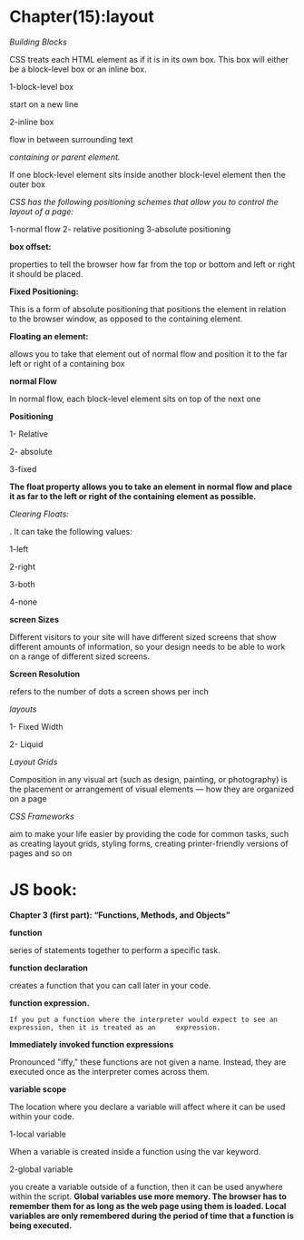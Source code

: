 
# Chapter(15):layout

*Building Blocks*

CSS treats each HTML element as if it is in its own box. This box will either be a block-level box or an inline box.

1-block-level box

start on a new line

2-inline box

flow in between surrounding text

*containing or parent element.*

If one block-level element sits inside another block-level element then the outer box

*CSS has the following positioning schemes that allow you to control the layout of a page:*

1-normal flow
2- relative positioning
3-absolute positioning

**box offset:**

 properties to tell the browser how far from the top or bottom and left or right it should be placed.

**Fixed Positioning:**

 This is a form of absolute positioning that positions the element in relation to the browser window, as opposed to the containing element.

**Floating an element:**

 allows you to take that element out of normal flow and position it to the far left or right of a containing box

**normal Flow**

   In normal flow, each block-level element sits on top of the next one

**Positioning**

1- Relative

2- absolute

3-fixed

**The float property allows you to take an element in normal flow and place it as far to the left or right of the containing element as possible.**


*Clearing Floats:*

. It can take the following values:

1-left

2-right

3-both

4-none

**screen Sizes**

Different visitors to your site will have different sized screens that show different amounts of information, so your design needs to be able to work on a range of different sized screens.

**Screen Resolution**

refers to the number of dots a screen shows per inch

*layouts*

1- Fixed Width

2- Liquid

*Layout Grids*

Composition in any visual art (such as design, painting, or photography) is the placement or arrangement of visual elements — how they are organized on a page


*CSS Frameworks*

aim to make your life easier by providing the code for common tasks, such as creating layout grids, styling forms, creating printer-friendly versions of pages and so on

# JS book:

**Chapter 3 (first part): “Functions, Methods, and Objects”**

**function**

series of statements together to perform a specific task.

**function declaration**

 creates a function that you can call later in your code. 

**function expression.**

    If you put a function where the interpreter would expect to see an expression, then it is treated as an     expression.

**Immediately invoked function expressions**

Pronounced "iffy," these functions are not given a name. Instead, they are executed once as the interpreter comes across them.

**variable  scope**

The location where you declare a variable will affect where it can be used within your code.

1-local variable

When a variable is created inside a function using the var keyword.

2-global variable

you create a variable outside of a function, then it can be used anywhere within the script.
**Global variables use more memory. The browser has to remember them for as long as the web page using them is loaded. Local variables are only remembered during the period of time that a function is being executed.**

